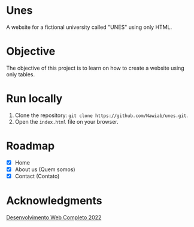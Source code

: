 # Unes
A website for a fictional university called "UNES" using only HTML.

# Objective
The objective of this project is to learn on how to create a website using only tables.

# Run locally
 1. Clone the repository: `git clone https://github.com/Nawiab/unes.git`.
 2. Open the `index.html` file on your browser.
 
# Roadmap
 - [X] Home
 - [X] About us (Quem somos)
 - [X] Contact (Contato)

# Acknowledgments
[Desenvolvimento Web Completo 2022](https://www.udemy.com/course/web-completo/)
